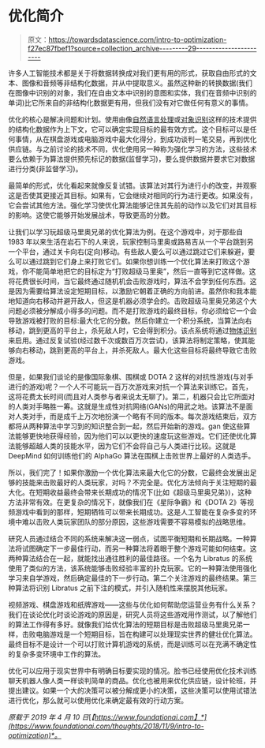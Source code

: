 # 优化简介

> 原文：<https://towardsdatascience.com/intro-to-optimization-f27ec87fbef1?source=collection_archive---------29----------------------->

许多人工智能技术都是关于将数据转换成对我们更有用的形式，获取自由形式的文本、图像和音频等非结构化数据，并从中提取意义。虽然这种新的转换数据(我们在图像中识别的对象，我们在自由文本中识别的意图和实体，我们在音频中识别的单词)比它所来自的非结构化数据更有用，但我们没有对它做任何有意义的事情。

优化的核心是解决问题和计划。使用由像[自然语言处理](https://www.foundationai.com/thoughts/2018/11/9/intro-to-natural-language-processing)或[对象识别](https://www.foundationai.com/thoughts/2018/11/9/intro-to-object-recognition)这样的技术提供的结构化数据作为上下文，它可以确定实现目标的最有效方式。这个目标可以是任何事情，从在棋盘游戏或电脑游戏中最大化得分，到成功谈判一笔交易，再到优化供应链。与之前讨论的技术不同，优化使用另一种称为强化学习的方法，这些技术要么依赖于为算法提供预先标记的数据(监督学习)，要么提供数据并要求它对数据进行分类(非监督学习)。

最简单的形式，优化看起来就像反复试错。该算法对其行为进行小的改变，并观察这是否使其更接近其目标。如果有，它会继续对相同的行为进行更改。如果没有，它会尝试其他方法。强化学习使优化算法能够记住其先前的动作以及它们对其目标的影响。这使它能够开始发展战术，导致更高的分数。

让我们以学习玩超级马里奥兄弟的优化算法为例。在这个游戏中，对于那些自 1983 年以来生活在岩石下的人来说，玩家控制马里奥或路易吉从一个平台跳到另一个平台，通过关卡向右(定向)移动。有些敌人要么可以通过跳过它们来躲避，要么可以通过跳到它们身上来打败它们。如果你想训练一个优化算法来打败这个游戏，你不能简单地把它的目标定为“打败超级马里奥”，然后一直等到它这样做。这将花费很长时间，当它最终通过随机机会击败游戏时，算法不会学到任何东西。这是因为需要给算法设定短期目标，以激励它朝着正确的方向前进。虽然你和我本能地知道向右移动并避开敌人，但这是机器必须学会的。击败超级马里奥兄弟这个大问题必须被分解成小得多的问题。而不是打败游戏的最终目标，你必须给它一个会导致游戏被打败的目标:最大化它的分数。然后你建立一个积分系统，当算法向右移动，跳到更高的平台上，杀死敌人时，它会得到积分。该点系统将通过[物体识别](https://www.foundationai.com/thoughts/2018/11/9/intro-to-object-recognition)来启用。通过反复试验(经过数千次或数百万次尝试)，该算法将制定策略，使其能够向右移动，跳到更高的平台上，并杀死敌人。最大化这些目标将最终导致它击败游戏。

但是，如果我们谈论的是像国际象棋、围棋或 DOTA 2 这样的对抗性游戏(与对手进行的游戏)呢？一个人不可能玩一百万次游戏来对抗一个算法来训练它。首先，这将花费太长时间(而且对人类参与者来说太无聊了)。第二，机器只会比它所面对的人类对手略胜一筹。这就是生成性对抗网络(GANs)的用武之地。该算法不是面对人类对手，而是成千上万次地扮演一个略有不同的版本。每次游戏结束后，双方都将从两种算法中学习到的知识整合到一起，然后开始新的游戏。gan 使这些算法能够更快地获得经验，因为他们可以以更快的速度玩这些游戏。它们还使优化算法能够超越人类的技能水平，因为它们不会将自己与人类进行比较。这就是 DeepMind 如何训练他们的 AlphaGo 算法在围棋上击败世界上最好的人类选手。

所以，我们完了！如果你激励一个优化算法来最大化它的分数，它最终会发展出足够的技能来击败最好的人类玩家，对吗？不完全是。优化方法倾向于关注短期的最大化。在短期收益最终会带来长期成功的情况下(比如《超级马里奥兄弟》)，这种方法非常有效。在更复杂的情况下，就像我们在《星际争霸》和《DOTA 2》等视频游戏中看到的那样，短期牺牲可以带来长期成功。这是人工智能在复杂多变的环境中难以击败人类玩家团队的部分原因，这些游戏需要不容易模拟的战略思维。

研究人员通过结合不同的系统来解决这一弱点，试图平衡短期和长期战略。一种算法将试图确定下一步最佳行动，而另一种算法将着眼于整个游戏可能如何结束。这两种算法结合在一起，就能找出通往胜利的最佳路径。一个名为 Libratus 的系统使用了类似的方法，该系统能够击败经验丰富的扑克玩家。它的一种算法使用强化学习来自学游戏，然后确定最佳的下一步行动。第二个关注游戏的最终结果。第三种算法将识别 Libratus 之前下注的模式，并引入随机性来摆脱其他玩家。

视频游戏、棋盘游戏和纸牌游戏——这些与优化如何帮助您运营业务有什么关系？我们在谈论优化时谈论游戏的原因是，研究人员将这些游戏用作测试，以了解他们的算法工作得有多好。就像我们给优化算法的短期目标是击败超级马里奥兄弟一样，击败电脑游戏是一个短期目标，旨在构建可以处理现实世界的健壮优化算法。最终目标不是设计一个可以打败计算机游戏的系统，而是训练可以在充满不确定性的复杂多变环境中工作的算法。

优化可以应用于现实世界中有明确目标要实现的情况。脸书已经使用优化技术训练聊天机器人像人类一样谈判简单的商品。优化也被用来优化供应链，设计轮班，并提出建议。如果一个大的决策可以被分解成更小的决策，这些决策可以使用试错法进行优化，那么就可以使用优化来确定最有效的行动方案。

*原载于 2019 年 4 月 10 日*[*【https://www.foundationai.com】*](https://www.foundationai.com/thoughts/2018/11/9/intro-to-optimization)*。*